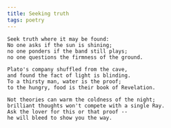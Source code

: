 ```yaml
---
title: Seeking truth
tags: poetry
---
```


    Seek truth where it may be found:
    No one asks if the sun is shining;
    no one ponders if the band still plays;
    no one questions the firmness of the ground.

    Plato's company shuffled from the cave,
    and found the fact of light is blinding.
    To a thirsty man, water is the proof;
    to the hungry, food is their book of Revelation.

    Not theories can warm the coldness of the night;
    brilliant thoughts won't compete with a single Ray.
    Ask the lover for this or that proof --
    he will bleed to show you the way.


